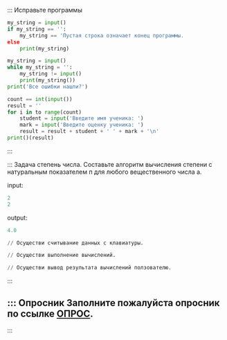 ::: Исправьте программы

```python runnable
my_string = input()
if my_string == '':
    my_string == 'Пустая строка означает конец программы.
else
    print(my_string)
```

```python runnable
my_string = input()
while my_string = '':
    my_string != input()
    print(my_string())
print('Все ошибки нашли?')
```

```python runnable
count == int(input())
result = ''
for i in to range(count)
    student = input('Введите имя ученика: ')
    mark = input('Введите оценку ученика: ')
    result = result + student + ' ' + mark + '\n'
print()(result)
```
:::


::: Задача степень числа.
Составьте алгоритм вычисления степени с натураль­ным показателем п для любого вещественного числа а.

input: 
```python
2
2
```
output:
```python
4.0
```
```python runnable
// Осуществи считывание данных с клавиатуры.

// Осуществи выполнение вычислений.

// Осуществи вывод результата вычислений ползователю.
```

:::


::: Опросник
Заполните пожалуйста опросник по ссылке [ОПРОС](https://forms.yandex.ru/u/659911ad505690da70855305/).
---
:::
